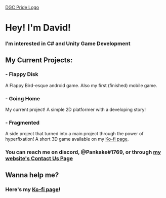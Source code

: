 [DGC Pride Logo](https://davidgameco.com/wp-content/uploads/2022/06/LogoPride512.png)
# Hey! I'm David!
### I’m interested in C# and Unity Game Development
## My Current Projects:
### - Flappy Disk
 A Flappy Bird-esque android game.
 Also my first (finished) mobile game.
### - Going Home
 My current project!
 A simple 2D platformer with a developing story!
### - Fragmented
 A side project that turned into a main project through the power of hyperfixation!
 A short 3D game available on my [Ko-fi page](https://ko-fi.com/dgc).
### You can reach me on discord, **@Pankake#1769**, or through **[my website's Contact Us Page](https://davidgameco.com/contact-us)**

## Wanna help me?
 ### Here's my [Ko-fi page](https://ko-fi.com/dgc)!
<!---
DaveeeP/DaveeeP is a ✨ special ✨ repository because its `README.md` (this file) appears on your GitHub profile.
You can click the Preview link to take a look at your changes.
--->
